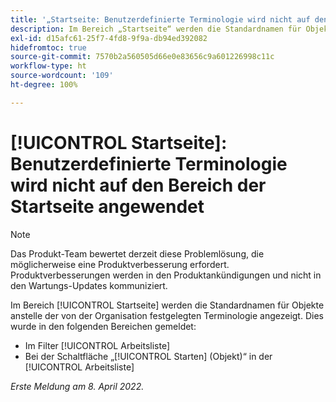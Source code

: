 ```yaml
---
title: '„Startseite: Benutzerdefinierte Terminologie wird nicht auf den Bereich der Startseite angewendet“'
description: Im Bereich „Startseite“ werden die Standardnamen für Objekte anstelle der von der Organisation festgelegten Terminologie angezeigt. Dies wurde in verschiedenen Bereichen gemeldet.
exl-id: d15afc61-25f7-4fd8-9f9a-db94ed392082
hidefromtoc: true
source-git-commit: 7570b2a560505d66e0e83656c9a601226998c11c
workflow-type: ht
source-wordcount: '109'
ht-degree: 100%

---
```


# [!UICONTROL Startseite]: Benutzerdefinierte Terminologie wird nicht auf den Bereich der Startseite angewendet

>[!NOTE]
>
>Das Produkt-Team bewertet derzeit diese Problemlösung, die möglicherweise eine Produktverbesserung erfordert. Produktverbesserungen werden in den Produktankündigungen und nicht in den Wartungs-Updates kommuniziert.

Im Bereich [!UICONTROL Startseite] werden die Standardnamen für Objekte anstelle der von der Organisation festgelegten Terminologie angezeigt. Dies wurde in den folgenden Bereichen gemeldet:

* Im Filter [!UICONTROL Arbeitsliste]
* Bei der Schaltfläche „[!UICONTROL Starten] (Objekt)“ in der [!UICONTROL Arbeitsliste]

_Erste Meldung am 8. April 2022._
